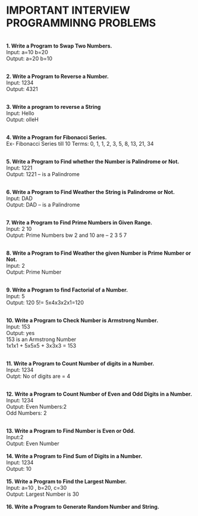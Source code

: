 # IMPORTANT INTERVIEW PROGRAMMINNG PROBLEMS
<br>
<b>1. Write a Program to Swap Two Numbers. </b>
<br>
Input: a=10 b=20
<br>
Output: a=20 b=10
<br>
<br>

<b>2. Write a Program to Reverse a Number.</b>
<br>
Input: 1234
<br>
Output: 4321
<br>
<br>

<b>3. Write a program to reverse a String</b>
<br>
Input: Hello
<br>
Output: olleH
<br>
<br>

<b>4. Write a Program for Fibonacci Series.</b>
<br>
Ex- Fibonacci Series till 10 Terms:
0, 1, 1, 2, 3, 5, 8, 13, 21, 34
<br>
<br>

<b>5. Write a Program to Find whether the Number is Palindrome or Not.</b>
<br>
Input: 1221
<br>
Output: 1221 – is a Palindrome
<br>
<br>

<b>6. Write a Program to Find Weather the String is Palindrome or Not.</b>
<br>
Input: DAD
<br>
Output: DAD – is a Palindrome
<br>
<br>

<b>7. Write a Program to Find Prime Numbers in Given Range.</b>
<br>
Input: 2 10
<br>
Output: Prime Numbers bw 2 and 10 are – 2 3 5 7
<br>
<br>

<b>8. Write a Program to Find Weather the given Number is Prime Number or Not.</b>
<br>
Input: 2
<br>
Output: Prime Number
<br>
<br>

<b>9. Write a Program to find Factorial of a Number.</b>
<br>
Input: 5
<br>
Output: 120 5!= 5x4x3x2x1=120
<br>
<br>

<b>10. Write a Program to Check Number is Armstrong Number.</b>
<br>
Input: 153
<br>
Output: yes
<br>
153 is an Armstrong Number
<br>
1x1x1 + 5x5x5 + 3x3x3 = 153
<br>
<br>

<b>11. Write a Program to Count Number of digits in a Number.</b>
<br>
Input: 1234
<br>
Outpt: No of digits are = 4
<br>
<br>

<b>12. Write a Program to Count Number of Even and Odd Digits in a Number.</b>
<br>
Input: 1234<br>
Output: Even Numbers:2<br>
Odd Numbers: 2
<br>
<br>

<b>13. Write a Program to Find Number is Even or Odd.</b><br>
Input:2<br>
Output: Even Number
<br>
<br>
<b>14. Write a Program to Find Sum of Digits in a Number.</b><br>
Input: 1234<br>
Output: 10
<br>
<br>
<b>15. Write a Program to Find the Largest Number.</b> <br>
Input: a=10 , b=20, c=30<br>
Output: Largest Number is 30
<br>
<br>
<b>16. Write a Program to Generate Random Number and String.</b>
